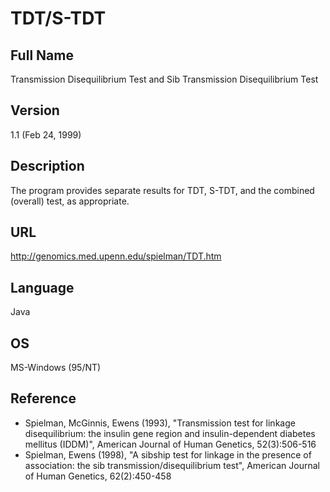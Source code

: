# TDT/S-TDT

## Full Name
Transmission Disequilibrium Test and Sib Transmission Disequilibrium Test

## Version
1.1 (Feb 24, 1999)

## Description
The program provides separate results for TDT, S-TDT, and the combined (overall) test, as appropriate.

## URL
http://genomics.med.upenn.edu/spielman/TDT.htm

## Language
Java

## OS
MS-Windows (95/NT)

## Reference
* Spielman, McGinnis, Ewens (1993), "Transmission test for linkage disequilibrium: the insulin gene region and insulin-dependent diabetes mellitus (IDDM)", American Journal of Human Genetics, 52(3):506-516
* Spielman, Ewens (1998), "A sibship test for linkage in the presence of association: the sib transmission/disequilibrium test", American Journal of Human Genetics, 62(2):450-458
